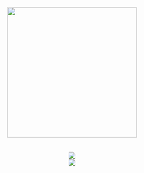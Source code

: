 <div id="header" align="center">
  <img src="https://media.giphy.com/media/M9gbBd9nbDrOTu1Mqx/giphy.gif" width="300"/>
</div>

</br>
</br>

<div id="skills" align="center">
  <img src="https://skillicons.dev/icons?i=c,cpp,cs,dotnet,heroku,azure,js,html,css,python,opencv,anaconda,java,mysql"/>

  </br>

  <img src="figma,git,github,ps,powershell,regex,stackoverflow,visualstudio,vscode,windows"/>
</div>
